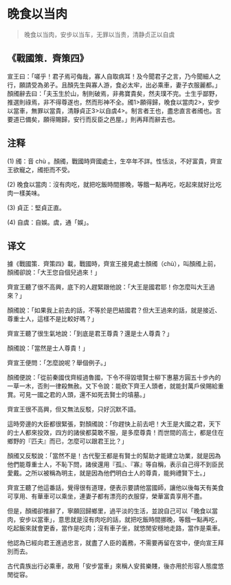 # 晚食以当肉

>晚食以当肉，安步以当车，无罪以当贵，清静贞正以自虞

## 《戰國策．齊策四》

宣王曰：「嗟乎！君子焉可侮哉，寡人自取病耳！及今聞君子之言，乃今聞細人之行，願請受為弟子。且顏先生與寡人游，食必太牢，出必乘車，妻子衣服麗都。」顏斶辭去曰：「夫玉生於山，制則破焉，非弗寶貴矣，然夫璞不完。士生乎鄙野，推選則祿焉，非不得尊遂也，然而形神不全。斶1>願得歸，晚食以當肉2>，安步以當車，無罪以當貴，清靜貞正3>以自虞4>。制言者王也，盡忠直言者斶也。言要道已備矣，願得賜歸，安行而反臣之邑屋。」則再拜而辭去也。

## 注释

(1) 斶：音 chù 。顏斶，戰國時齊國處士，生卒年不詳。性恬淡，不好富貴，齊宣王欲寵之，斶拒而不受。 

(2) 晚食以當肉：沒有肉吃，就把吃飯時間挪晚，等餓一點再吃，吃起來就好比吃肉一樣美味。 

(3) 貞正：堅貞正直。 

(4) 自虞：自娛。虞，通「娛」。 

## 译文

據《戰國策．齊策四》載，戰國時，齊宣王接見處士顏斶（chù），叫顏斶上前，顏斶卻說：「大王您自個兒過來！」

齊宣王聽了很不高興，底下的人趕緊跟他說：「大王是國君耶！你怎麼叫大王過來？」

顏斶說：「如果我上前去的話，不等於是巴結國君？但大王過來的話，就是接近、尊重士人，這樣不是比較好嗎？」

齊宣王聽了很生氣地說：「到底是君王尊貴？還是士人尊貴？」

顏斶說：「當然是士人尊貴！」

齊宣王便問：「怎麼說呢？舉個例子。」

顏斶便說：「從前秦國伐齊經過魯國，下令不得毀壞賢士柳下惠墓方圓五十步內的一草一木，否則一律殺無赦。又下令說：能砍下齊王人頭者，就能封萬戶侯賜給重賞。可見一國之君的人頭，還不如死去賢士的墳墓。」

齊宣王很不高興，但又無法反駁，只好沉默不語。

這時旁邊的大臣都很緊張，對顏斶說：「你趕快上前去吧！大王是大國之君，天下的士人都來投效，四方的諸侯都莫敢不服，是多麼尊貴！而世間的高士，都是住在鄉野的『匹夫』而已，怎麼可以跟君王比？」

顏斶又反駁說：「當然不是！古代聖王都是有賢士的幫助才能建立功業，就是因為他們能尊重士人，不恥下問，諸侯還用『孤』、『寡』等自稱，表示自己得不到臣民愛戴。之所以被稱為明主，就是因為他們明白士人的尊貴，能夠禮賢下士。」

齊宣王聽了他這番話，覺得很有道理，便表示要請他當國師，讓他以後每天有美食可享用、有華車可以乘坐，連妻子都有漂亮的衣服穿，榮華富貴享用不盡。

但是，顏斶卻推辭了，寧願回歸鄉里，過平淡的生活，並說自己可以「晚食以當肉，安步以當車」，意思就是沒有肉吃的話，就把吃飯時間挪晚，等餓一點再吃，吃起飯來就會更香，當作是吃肉；沒有車子坐，就悠閒安穩地走路，當作是乘車。

他認為已經向君王進過忠言，就盡了人臣的義務，不需要再留在宮中，便向宣王拜別而去。

古代貴族出行必乘車，故用「安步當車」來稱人安貧樂賤，後亦用於形容人態度悠閒從容。

    